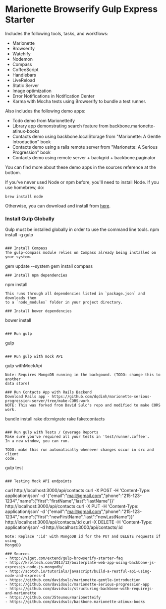 Marionette Browserify Gulp Express Starter
============

Includes the following tools, tasks, and workflows:

- Marionette
- Browserify
- Watchify
- Nodemon
- Compass
- CoffeeScript
- Handlebars
- LiveReload
- Static Server
- Image optimization
- Error Notifications in Notification Center
- Karma with Mocha tests using Browserify to bundle a test runner.

Also includes the following demo apps:

- Todo demo from Marionetteify
- Library app demonstrating search feature from backbone.marionette-atinux-books
- Contacts demo using backbone.localStorage from "Marionette: A Gentle Introduction" book
- Contacts demo using a rails remote server from "Marionette: A Serious Progression" book
- Contacts demo using remote server + backgrid + backbone.paginator

You can find more about these demo apps in the sources reference at the bottom.

If you've never used Node or npm before, you'll need to install Node.
If you use homebrew, do:
```
brew install node
```

Otherwise, you can download and install from [here](http://nodejs.org/download/).

### Install Gulp Globally
Gulp must be installed globally in order to use the command line tools.
npm install -g gulp
```

### Install Compass
The gulp-compass module relies on Compass already being installed on your system.
```
gem update --system
gem install compass
```
### Install npm dependencies
```
npm install
```
This runs through all dependencies listed in `package.json` and downloads them
to a `node_modules` folder in your project directory.

### Install bower dependencies
```
bower install
```

### Run gulp
```
gulp
```

### Run gulp with mock API
```
gulp withMockApi
```
Note: Requires MongoDB running in the backgound. (TODO: change this to another
data store)

### Run Contacts App with Rails Backend
Download Rails app - https://github.com/dqdinh/marionette-serious-progression-server/tree/make-CORS-work
NOTE: This was forked from David Sulc's repo and modified to make CORS work.
```
bundle install
rake db:migrate
rake fake:contacts
```

### Run gulp with Tests / Coverage Reports
Make sure you've required all your tests in 'test/runner.coffee'.
In a new window, you can run.

TODO: make this run automatically whenever changes occur in src and client
code.

```
gulp test
```

### Testing Mock API endpoints
```
curl http://localhost:3000/api/contacts
curl -X POST -H 'Content-Type: application/json' -d '{"email":"mail@gmail.com","phone":"215-123-1234","name":{"first":"firstName","last":"lastName"}}' http://localhost:3000/api/contacts
curl -X PUT -H 'Content-Type: application/json' -d '{"email":"mail@gmail.com","phone":"215-123-1234","name":{"first":"newFirstName","last":"newLastName"}}' http://localhost:3000/api/contacts/:id
curl -X DELETE -H 'Content-Type: application/json' -d http://localhost:3000/api/contacts/:id
```
Note: Replace ':id' with MongoDB id for the PUT and DELETE requests if using
MongoDB

### Sources
- http://viget.com/extend/gulp-browserify-starter-faq
- http://kroltech.com/2013/12/boilerplate-web-app-using-backbone-js-expressjs-node-js-mongodb/
- http://scotch.io/tutorials/javascript/build-a-restful-api-using-node-and-express-4
- https://github.com/davidsulc/marionette-gentle-introduction
- https://github.com/davidsulc/marionette-serious-progression-app
- https://github.com/davidsulc/structuring-backbone-with-requirejs-and-marionette
- https://github.com/JSteunou/marionetteify
- https://github.com/davidsulc/backbone.marionette-atinux-books
